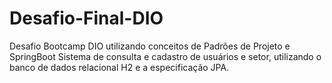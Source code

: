 # Desafio-Final-DIO
Desafio Bootcamp DIO utilizando conceitos de Padrões de Projeto e SpringBoot
Sistema de consulta e cadastro de usuários e setor, utilizando o banco de dados relacional H2 e a especificação JPA.
